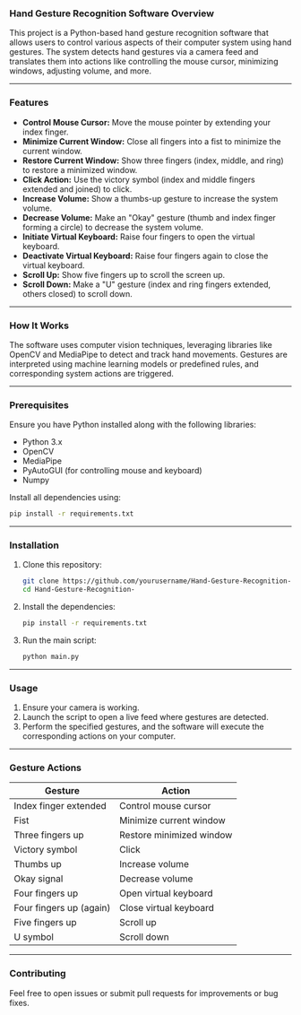 ### Hand Gesture Recognition Software Overview

This project is a Python-based hand gesture recognition software that allows users to control various aspects of their computer system using hand gestures. The system detects hand gestures via a camera feed and translates them into actions like controlling the mouse cursor, minimizing windows, adjusting volume, and more.

---

### Features

- **Control Mouse Cursor:** Move the mouse pointer by extending your index finger.
- **Minimize Current Window:** Close all fingers into a fist to minimize the current window.
- **Restore Current Window:** Show three fingers (index, middle, and ring) to restore a minimized window.
- **Click Action:** Use the victory symbol (index and middle fingers extended and joined) to click.
- **Increase Volume:** Show a thumbs-up gesture to increase the system volume.
- **Decrease Volume:** Make an "Okay" gesture (thumb and index finger forming a circle) to decrease the system volume.
- **Initiate Virtual Keyboard:** Raise four fingers to open the virtual keyboard.
- **Deactivate Virtual Keyboard:** Raise four fingers again to close the virtual keyboard.
- **Scroll Up:** Show five fingers up to scroll the screen up.
- **Scroll Down:** Make a "U" gesture (index and ring fingers extended, others closed) to scroll down.

---

### How It Works

The software uses computer vision techniques, leveraging libraries like OpenCV and MediaPipe to detect and track hand movements. Gestures are interpreted using machine learning models or predefined rules, and corresponding system actions are triggered.

---

### Prerequisites

Ensure you have Python installed along with the following libraries:

- Python 3.x
- OpenCV
- MediaPipe
- PyAutoGUI (for controlling mouse and keyboard)
- Numpy

Install all dependencies using:

```bash
pip install -r requirements.txt
```

---

### Installation

1. Clone this repository:

   ```bash
   git clone https://github.com/yourusername/Hand-Gesture-Recognition-.git
   cd Hand-Gesture-Recognition-
   ```

2. Install the dependencies:

   ```bash
   pip install -r requirements.txt
   ```

3. Run the main script:

   ```bash
   python main.py
   ```

---

### Usage

1. Ensure your camera is working.
2. Launch the script to open a live feed where gestures are detected.
3. Perform the specified gestures, and the software will execute the corresponding actions on your computer.

---

### Gesture Actions

| Gesture               | Action                       |
|-----------------------|------------------------------|
| Index finger extended | Control mouse cursor         |
| Fist                  | Minimize current window      |
| Three fingers up      | Restore minimized window     |
| Victory symbol        | Click                        |
| Thumbs up             | Increase volume              |
| Okay signal           | Decrease volume              |
| Four fingers up       | Open virtual keyboard        |
| Four fingers up (again) | Close virtual keyboard    |
| Five fingers up       | Scroll up                    |
| U symbol              | Scroll down                  |

---

### Contributing

Feel free to open issues or submit pull requests for improvements or bug fixes.

